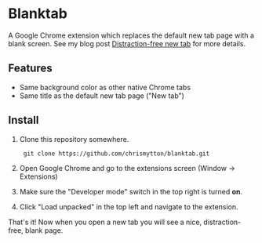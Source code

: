 # Blanktab

A Google Chrome extension which replaces the default new tab page with a blank screen. See my blog post [Distraction-free new tab](https://www.chrismytton.uk/2018/10/14/white-tab/) for more details.

## Features

- Same background color as other native Chrome tabs
- Same title as the default new tab page ("New tab")

## Install

1. Clone this repository somewhere.

        git clone https://github.com/chrismytton/blanktab.git

2. Open Google Chrome and go to the extensions screen (Window &rarr; Extensions)
3. Make sure the "Developer mode" switch in the top right is turned **on**.
4. Click "Load unpacked" in the top left and navigate to the extension.

That's it! Now when you open a new tab you will see a nice, distraction-free, blank page.
